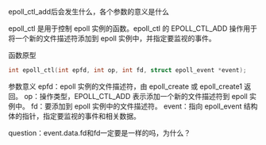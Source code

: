 epoll_ctl_add后会发生什么，各个参数的意义是什么

epoll_ctl 是用于控制 epoll 实例的函数。epoll_ctl 的 EPOLL_CTL_ADD 操作用于将一个新的文件描述符添加到 epoll 实例中，并指定要监视的事件。

函数原型
~~~cpp
int epoll_ctl(int epfd, int op, int fd, struct epoll_event *event);
~~~
参数意义
epfd：epoll 实例的文件描述符，由 epoll_create 或 epoll_create1 返回。
op：操作类型，EPOLL_CTL_ADD 表示添加一个新的文件描述符到 epoll 实例中。
fd：要添加到 epoll 实例中的文件描述符。
event：指向 epoll_event 结构体的指针，指定要监视的事件和相关数据。

question：event.data.fd和fd一定要是一样的吗，为什么？